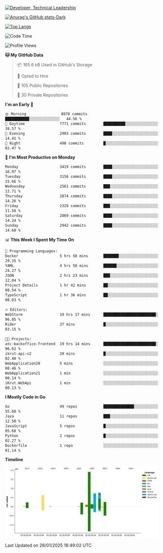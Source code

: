 <div>
  <a href="https://www.linkedin.com/in/arielpineiro/" target="_blank" rel="nofollow noopener noreferrer">
    <img src="https://img.shields.io/badge/-LinkedIn-%230077B5?style=for-the-badge&logo=linkedin&logoColor=white" alt="Developer, Technical Leadership" title="Ariel Piñeiro">
  </a>
</div>

[![Anurag's GitHub stats-Dark](https://github-readme-stats.vercel.app/api?username=arielsrv&show_icons=true&theme=dark#gh-dark-mode-only)](https://github.com/anuraghazra/github-readme-stats#gh-dark-mode-only)

[![Top Langs](https://github-readme-stats.vercel.app/api/top-langs/?username=arielsrv&layout=compact&langs_count=10&theme=dark#gh-dark-mode-only)](https://github.com/anuraghazra/github-readme-stats&theme=dark#gh-dark-mode-only)

<!--START_SECTION:waka-->
![Code Time](http://img.shields.io/badge/Code%20Time-1%2C125%20hrs%2025%20mins-blue)

![Profile Views](http://img.shields.io/badge/Profile%20Views-0-blue)

**🐱 My GitHub Data** 

> 📦 165.6 kB Used in GitHub's Storage 
 > 
> 💼 Opted to Hire
 > 
> 📜 105 Public Repositories 
 > 
> 🔑 30 Private Repositories 
 > 
**I'm an Early 🐤** 

```text
🌞 Morning                8978 commits        ███████████░░░░░░░░░░░░░░   44.56 % 
🌆 Daytime                7771 commits        ██████████░░░░░░░░░░░░░░░   38.57 % 
🌃 Evening                2903 commits        ████░░░░░░░░░░░░░░░░░░░░░   14.41 % 
🌙 Night                  498 commits         █░░░░░░░░░░░░░░░░░░░░░░░░   02.47 % 
```
📅 **I'm Most Productive on Monday** 

```text
Monday                   3419 commits        ████░░░░░░░░░░░░░░░░░░░░░   16.97 % 
Tuesday                  3156 commits        ████░░░░░░░░░░░░░░░░░░░░░   15.66 % 
Wednesday                2561 commits        ███░░░░░░░░░░░░░░░░░░░░░░   12.71 % 
Thursday                 2874 commits        ████░░░░░░░░░░░░░░░░░░░░░   14.26 % 
Friday                   2329 commits        ███░░░░░░░░░░░░░░░░░░░░░░   11.56 % 
Saturday                 2869 commits        ████░░░░░░░░░░░░░░░░░░░░░   14.24 % 
Sunday                   2942 commits        ████░░░░░░░░░░░░░░░░░░░░░   14.60 % 
```


📊 **This Week I Spent My Time On** 

```text
💬 Programming Languages: 
Docker                   5 hrs 50 mins       ███████░░░░░░░░░░░░░░░░░░   29.35 % 
YAML                     4 hrs 50 mins       ██████░░░░░░░░░░░░░░░░░░░   24.27 % 
JSON                     2 hrs 23 mins       ███░░░░░░░░░░░░░░░░░░░░░░   12.04 % 
Project Details          1 hr 42 mins        ██░░░░░░░░░░░░░░░░░░░░░░░   08.54 % 
TypeScript               1 hr 36 mins        ██░░░░░░░░░░░░░░░░░░░░░░░   08.03 % 

🔥 Editors: 
WebStorm                 19 hrs 17 mins      ████████████████████████░   96.85 % 
Rider                    37 mins             █░░░░░░░░░░░░░░░░░░░░░░░░   03.15 % 

🐱‍💻 Projects: 
atc-backoffice-frontend  19 hrs 14 mins      ████████████████████████░   96.62 % 
ikrut-api-v2             28 mins             █░░░░░░░░░░░░░░░░░░░░░░░░   02.40 % 
WebApplication20         5 mins              ░░░░░░░░░░░░░░░░░░░░░░░░░   00.46 % 
WebApplication21         1 min               ░░░░░░░░░░░░░░░░░░░░░░░░░   00.14 % 
iKrut.WebApi             1 min               ░░░░░░░░░░░░░░░░░░░░░░░░░   00.13 % 
```

**I Mostly Code in Go** 

```text
Go                       49 repos            ██████████████░░░░░░░░░░░   55.68 % 
Java                     11 repos            ███░░░░░░░░░░░░░░░░░░░░░░   12.50 % 
JavaScript               5 repos             █░░░░░░░░░░░░░░░░░░░░░░░░   05.68 % 
Python                   2 repos             █░░░░░░░░░░░░░░░░░░░░░░░░   02.27 % 
Dockerfile               1 repo              ░░░░░░░░░░░░░░░░░░░░░░░░░   01.14 % 
```



**Timeline**

![Lines of Code chart](https://raw.githubusercontent.com/arielsrv/arielsrv/main/assets/bar_graph.png)


 Last Updated on 28/01/2025 18:49:02 UTC
<!--END_SECTION:waka-->

